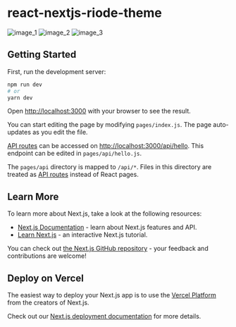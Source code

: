 # react-nextjs-riode-theme

![image_1](https://github.com/devsolution0112/react-ecommerce-riode/assets/89163655/fed87466-76d4-4754-b1eb-99cc99974b81)
![image_2](https://github.com/devsolution0112/react-ecommerce-riode/assets/89163655/18c21582-fa99-41b8-b075-c43f77adbdd4)
![image_3](https://github.com/devsolution0112/react-ecommerce-riode/assets/89163655/da342278-6123-4b79-9356-1251a44bf99e)


## Getting Started

First, run the development server:

```bash
npm run dev
# or
yarn dev
```

Open [http://localhost:3000](http://localhost:3000) with your browser to see the result.

You can start editing the page by modifying `pages/index.js`. The page auto-updates as you edit the file.

[API routes](https://nextjs.org/docs/api-routes/introduction) can be accessed on [http://localhost:3000/api/hello](http://localhost:3000/api/hello). This endpoint can be edited in `pages/api/hello.js`.

The `pages/api` directory is mapped to `/api/*`. Files in this directory are treated as [API routes](https://nextjs.org/docs/api-routes/introduction) instead of React pages.

## Learn More

To learn more about Next.js, take a look at the following resources:

- [Next.js Documentation](https://nextjs.org/docs) - learn about Next.js features and API.
- [Learn Next.js](https://nextjs.org/learn) - an interactive Next.js tutorial.

You can check out [the Next.js GitHub repository](https://github.com/vercel/next.js/) - your feedback and contributions are welcome!

## Deploy on Vercel

The easiest way to deploy your Next.js app is to use the [Vercel Platform](https://vercel.com/new?utm_medium=default-template&filter=next.js&utm_source=create-next-app&utm_campaign=create-next-app-readme) from the creators of Next.js.

Check out our [Next.js deployment documentation](https://nextjs.org/docs/deployment) for more details.
